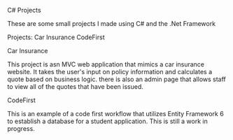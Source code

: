








C# Projects

These are some small projects I made using C# and the .Net Framework

Projects:
Car Insurance
CodeFirst

Car Insurance

This project is asn MVC web application that mimics a car insurance website. It takes the user's input
on policy information and calculates a quote based on business logic. there is also an admin page that
allows  staff to view all of the quotes that have been issued.

CodeFirst

This is an example of a code first workflow that utilizes Entity Framework 6 to establish a database for a
student application. This is still a work in progress.
